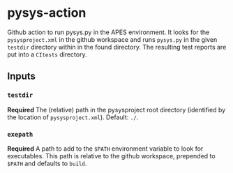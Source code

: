 # pysys-action
Github action to run pysys.py in the APES environment.
It looks for the `pysysproject.xml` in the github workspace and runs
`pysys.py` in the given `testdir` directory within in the found
directory.
The resulting test reports are put into a `CItests` directory.

## Inputs

### `testdir`

**Required** The (relative) path in the pysysproject root directory
(identified by the location of `pysysproject.xml`). Default: `./`.

### `exepath`

**Required** A path to add to the `$PATH` environment variable to
look for executables. This path is relative to the github workspace,
prepended to `$PATH` and defaults to `build`.
